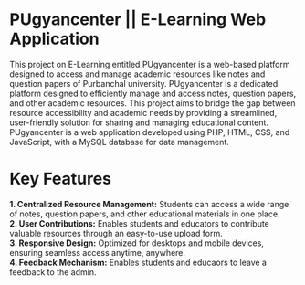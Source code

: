 
# PUgyancenter || E-Learning Web Application
This project on E-Learning entitled PUgyancenter is a web-based platform designed to access and manage academic resources like notes and question papers of Purbanchal university.
PUgyancenter is a dedicated platform designed to efficiently manage and access notes, question papers, and other academic resources. This project aims to bridge the gap between resource accessibility and academic needs by providing a streamlined, user-friendly solution for sharing and managing educational content. PUgyancenter is a web application developed using PHP, HTML, CSS, and JavaScript, with a MySQL database for data management.
# Key Features
<b>1. Centralized Resource Management:</b> Students can access a wide range of notes, question papers, and other educational materials in one place.<br>
<b>2. User Contributions:</b> Enables students and educators to contribute valuable resources through an easy-to-use upload form.<br>
<b>3. Responsive Design:</b> Optimized for desktops and mobile devices, ensuring seamless access anytime, anywhere.<br>
<b>4. Feedback Mechanism:</b> Enables students and educaors to leave a feedback to the admin.<br>
